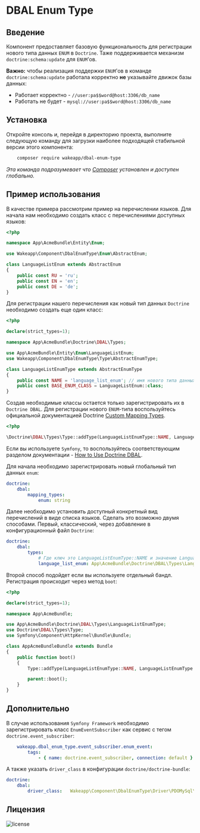 DBAL Enum Type
==============

Введение
--------

Компонент предоставляет базовую функциональность для регистрации нового типа данных `ENUM` в `Doctrine`.
Таже поддерживается механизм `doctrine:schema:update` для `ENUM`'ов.

**Важно:** чтобы реализация поддержки `ENUM`'ов в команде `doctrine:schema:update` работала корректно
**не** указывайте движок базы данных:
* Работает корректно - `//user:pa$$word@host:3306/db_name`
* Работать не будет - `mysql://user:pa$$word@host:3306/db_name`

Установка
---------

Откройте консоль и, перейдя в директорию проекта, выполните следующую команду для загрузки наиболее подходящей
стабильной версии этого компонента:
```bash
    composer require wakeapp/dbal-enum-type
```
*Эта команда подразумевает что [Composer](https://getcomposer.org) установлен и доступен глобально.*

Пример использования
--------------------

В качестве примера рассмотрим пример на перечислении языков. Для начала нам необходимо создать
класс с перечислениями доступных языков:

```php
<?php

namespace App\AcmeBundle\Entity\Enum;

use Wakeapp\Component\DbalEnumType\Enum\AbstractEnum;

class LanguageListEnum extends AbstractEnum
{
    public const RU = 'ru';
    public const EN = 'en';
    public const DE = 'de';
}
```

Для регистрации нашего перечисления как новый тип данных `Doctrine` необходимо создать еще один класс:

```php
<?php

declare(strict_types=1);

namespace App\AcmeBundle\Doctrine\DBAL\Types;

use App\AcmeBundle\Entity\Enum\LanguageListEnum;
use Wakeapp\Component\DbalEnumType\Type\AbstractEnumType;

class LanguageListEnumType extends AbstractEnumType
{
    public const NAME = 'language_list_enum'; // имя нового типа данных doctrine
    public const BASE_ENUM_CLASS = LanguageListEnum::class;
}
```

Создав необходимые классы остается только зарегистрировать их в `Doctrine DBAL`.
Для регистрации нового `ENUM`-типа воспользуйтесь официальной документацией Doctrine
[Custom Mapping Types](https://www.doctrine-project.org/projects/doctrine-dbal/en/current/reference/types.html#custom-mapping-types).

```php
<?php

\Doctrine\DBAL\Types\Type::addType(LanguageListEnumType::NAME, LanguageListEnumType::class);
```

Если вы используете `Symfony`, то воспользуйтесь соответствующим разделом документации -
[How to Use Doctrine DBAL](https://symfony.com/doc/current/doctrine/dbal.html).

Для начала необходимо зарегистрировать новый глобальный тип данных `enum`:

```yaml
doctrine:
    dbal:
        mapping_types:
            enum: string
```

Далее необходимо установить доступный конкретный вид перечислений в виде списка языков.
Сделать это возможно двумя способами. Первый, классический, через добавление в конфигурационный файл `Doctrine`:

```yaml
doctrine:
    dbal:
        types:
            # Где ключ это LanguageListEnumType::NAME и значение LanguageListEnumType::class
            language_list_enum: App\AcmeBundle\Doctrine\DBAL\Types\LanguageListEnumType
```

Второй способ подойдет если вы используете отдельный бандл. Регистрация происходит через метод `boot`:

```php
<?php

declare(strict_types=1);

namespace App\AcmeBundle;

use App\AcmeBundle\Doctrine\DBAL\Types\LanguageListEnumType;
use Doctrine\DBAL\Types\Type;
use Symfony\Component\HttpKernel\Bundle\Bundle;

class AppAcmeBundleBundle extends Bundle
{
    public function boot()
    {
        Type::addType(LanguageListEnumType::NAME, LanguageListEnumType::class);

        parent::boot();
    }
}
```

Дополнительно
-------------

В случае использования `Symfony Framework` необходимо зарегистрировать класс `EnumEventSubscriber` как сервис
с тегом `doctrine.event_subscriber`:

```yaml
    wakeapp.dbal_enum_type.event_subscriber.enum_event:
        tags:
            - { name: doctrine.event_subscriber, connection: default }
```

А также указать `driver_class` в конфигурации `doctrine/doctrine-bundle`:

```yaml
doctrine:
    dbal:
        driver_class:   Wakeapp\Component\DbalEnumType\Driver\PDOMySql\EnumAwareDriver
```

Лицензия
--------

![license](https://img.shields.io/badge/License-proprietary-red.svg?style=flat-square)
